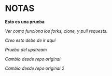 # NOTAS


**Esto es una prueba**

*Ver como funciona los forks, clone, y pull requests.*


*Creo esto debe de ir aquí*


*Prueba del upstream*

*Cambio desde repo original*

*Cambio desde repo original 2*

